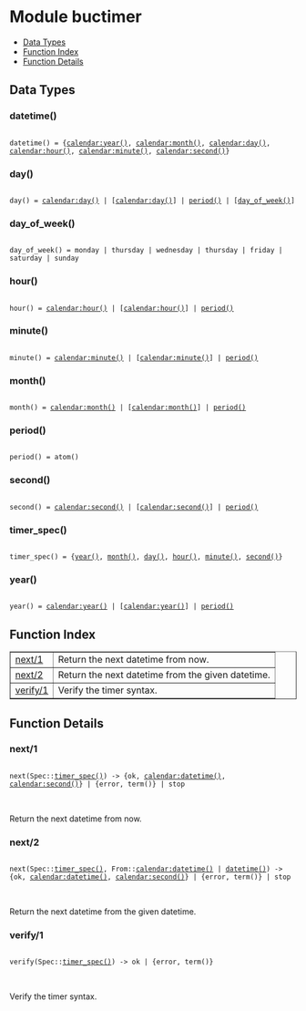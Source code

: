 

# Module buctimer #
* [Data Types](#types)
* [Function Index](#index)
* [Function Details](#functions)

<a name="types"></a>

## Data Types ##




### <a name="type-datetime">datetime()</a> ###


<pre><code>
datetime() = {<a href="calendar.md#type-year">calendar:year()</a>, <a href="calendar.md#type-month">calendar:month()</a>, <a href="calendar.md#type-day">calendar:day()</a>, <a href="calendar.md#type-hour">calendar:hour()</a>, <a href="calendar.md#type-minute">calendar:minute()</a>, <a href="calendar.md#type-second">calendar:second()</a>}
</code></pre>




### <a name="type-day">day()</a> ###


<pre><code>
day() = <a href="calendar.md#type-day">calendar:day()</a> | [<a href="calendar.md#type-day">calendar:day()</a>] | <a href="#type-period">period()</a> | [<a href="#type-day_of_week">day_of_week()</a>]
</code></pre>




### <a name="type-day_of_week">day_of_week()</a> ###


<pre><code>
day_of_week() = monday | thursday | wednesday | thursday | friday | saturday | sunday
</code></pre>




### <a name="type-hour">hour()</a> ###


<pre><code>
hour() = <a href="calendar.md#type-hour">calendar:hour()</a> | [<a href="calendar.md#type-hour">calendar:hour()</a>] | <a href="#type-period">period()</a>
</code></pre>




### <a name="type-minute">minute()</a> ###


<pre><code>
minute() = <a href="calendar.md#type-minute">calendar:minute()</a> | [<a href="calendar.md#type-minute">calendar:minute()</a>] | <a href="#type-period">period()</a>
</code></pre>




### <a name="type-month">month()</a> ###


<pre><code>
month() = <a href="calendar.md#type-month">calendar:month()</a> | [<a href="calendar.md#type-month">calendar:month()</a>] | <a href="#type-period">period()</a>
</code></pre>




### <a name="type-period">period()</a> ###


<pre><code>
period() = atom()
</code></pre>




### <a name="type-second">second()</a> ###


<pre><code>
second() = <a href="calendar.md#type-second">calendar:second()</a> | [<a href="calendar.md#type-second">calendar:second()</a>] | <a href="#type-period">period()</a>
</code></pre>




### <a name="type-timer_spec">timer_spec()</a> ###


<pre><code>
timer_spec() = {<a href="#type-year">year()</a>, <a href="#type-month">month()</a>, <a href="#type-day">day()</a>, <a href="#type-hour">hour()</a>, <a href="#type-minute">minute()</a>, <a href="#type-second">second()</a>}
</code></pre>




### <a name="type-year">year()</a> ###


<pre><code>
year() = <a href="calendar.md#type-year">calendar:year()</a> | [<a href="calendar.md#type-year">calendar:year()</a>] | <a href="#type-period">period()</a>
</code></pre>

<a name="index"></a>

## Function Index ##


<table width="100%" border="1" cellspacing="0" cellpadding="2" summary="function index"><tr><td valign="top"><a href="#next-1">next/1</a></td><td>
Return the next datetime from now.</td></tr><tr><td valign="top"><a href="#next-2">next/2</a></td><td>
Return the next datetime from the given datetime.</td></tr><tr><td valign="top"><a href="#verify-1">verify/1</a></td><td>
Verify the timer syntax.</td></tr></table>


<a name="functions"></a>

## Function Details ##

<a name="next-1"></a>

### next/1 ###

<pre><code>
next(Spec::<a href="#type-timer_spec">timer_spec()</a>) -&gt; {ok, <a href="calendar.md#type-datetime">calendar:datetime()</a>, <a href="calendar.md#type-second">calendar:second()</a>} | {error, term()} | stop
</code></pre>
<br />

Return the next datetime from now.

<a name="next-2"></a>

### next/2 ###

<pre><code>
next(Spec::<a href="#type-timer_spec">timer_spec()</a>, From::<a href="calendar.md#type-datetime">calendar:datetime()</a> | <a href="#type-datetime">datetime()</a>) -&gt; {ok, <a href="calendar.md#type-datetime">calendar:datetime()</a>, <a href="calendar.md#type-second">calendar:second()</a>} | {error, term()} | stop
</code></pre>
<br />

Return the next datetime from the given datetime.

<a name="verify-1"></a>

### verify/1 ###

<pre><code>
verify(Spec::<a href="#type-timer_spec">timer_spec()</a>) -&gt; ok | {error, term()}
</code></pre>
<br />

Verify the timer syntax.

